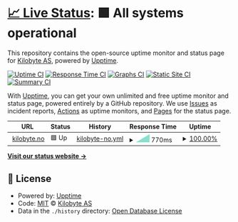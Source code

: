 # [📈 Live Status](https://kilobyteno.github.io/status.kilobyte.no): <!--live status--> **🟩 All systems operational**

This repository contains the open-source uptime monitor and status page for [Kilobyte AS](https://kilobyte.no), powered by [Upptime](https://github.com/upptime/upptime).

[![Uptime CI](https://github.com/kilobyteno/status.kilobyte.no/workflows/Uptime%20CI/badge.svg)](https://github.com/kilobyteno/status.kilobyte.no/actions?query=workflow%3A%22Uptime+CI%22)
[![Response Time CI](https://github.com/kilobyteno/status.kilobyte.no/workflows/Response%20Time%20CI/badge.svg)](https://github.com/kilobyteno/status.kilobyte.no/actions?query=workflow%3A%22Response+Time+CI%22)
[![Graphs CI](https://github.com/kilobyteno/status.kilobyte.no/workflows/Graphs%20CI/badge.svg)](https://github.com/kilobyteno/status.kilobyte.no/actions?query=workflow%3A%22Graphs+CI%22)
[![Static Site CI](https://github.com/kilobyteno/status.kilobyte.no/workflows/Static%20Site%20CI/badge.svg)](https://github.com/kilobyteno/status.kilobyte.no/actions?query=workflow%3A%22Static+Site+CI%22)
[![Summary CI](https://github.com/kilobyteno/status.kilobyte.no/workflows/Summary%20CI/badge.svg)](https://github.com/kilobyteno/status.kilobyte.no/actions?query=workflow%3A%22Summary+CI%22)

With [Upptime](https://upptime.js.org), you can get your own unlimited and free uptime monitor and status page, powered entirely by a GitHub repository. We use [Issues](https://github.com/kilobyteno/status.kilobyte.no/issues) as incident reports, [Actions](https://github.com/kilobyteno/status.kilobyte.no/actions) as uptime monitors, and [Pages](https://kilobyteno.github.io/status.kilobyte.no) for the status page.

<!--start: status pages-->
<!-- This summary is generated by Upptime (https://github.com/upptime/upptime) -->
<!-- Do not edit this manually, your changes will be overwritten -->
<!-- prettier-ignore -->
| URL | Status | History | Response Time | Uptime |
| --- | ------ | ------- | ------------- | ------ |
| <img alt="" src="https://favicons.githubusercontent.com/kilobyte.no" height="13"> [kilobyte.no](https://kilobyte.no) | 🟩 Up | [kilobyte-no.yml](https://github.com/kilobyteno/status.kilobyte.no/commits/HEAD/history/kilobyte-no.yml) | <details><summary><img alt="Response time graph" src="./graphs/kilobyte-no/response-time-week.png" height="20"> 770ms</summary><br><a href="https://kilobyteno.github.io/status.kilobyte.no/history/kilobyte-no"><img alt="Response time 770" src="https://img.shields.io/endpoint?url=https%3A%2F%2Fraw.githubusercontent.com%2Fkilobyteno%2Fstatus.kilobyte.no%2FHEAD%2Fapi%2Fkilobyte-no%2Fresponse-time.json"></a><br><a href="https://kilobyteno.github.io/status.kilobyte.no/history/kilobyte-no"><img alt="24-hour response time 770" src="https://img.shields.io/endpoint?url=https%3A%2F%2Fraw.githubusercontent.com%2Fkilobyteno%2Fstatus.kilobyte.no%2FHEAD%2Fapi%2Fkilobyte-no%2Fresponse-time-day.json"></a><br><a href="https://kilobyteno.github.io/status.kilobyte.no/history/kilobyte-no"><img alt="7-day response time 770" src="https://img.shields.io/endpoint?url=https%3A%2F%2Fraw.githubusercontent.com%2Fkilobyteno%2Fstatus.kilobyte.no%2FHEAD%2Fapi%2Fkilobyte-no%2Fresponse-time-week.json"></a><br><a href="https://kilobyteno.github.io/status.kilobyte.no/history/kilobyte-no"><img alt="30-day response time 770" src="https://img.shields.io/endpoint?url=https%3A%2F%2Fraw.githubusercontent.com%2Fkilobyteno%2Fstatus.kilobyte.no%2FHEAD%2Fapi%2Fkilobyte-no%2Fresponse-time-month.json"></a><br><a href="https://kilobyteno.github.io/status.kilobyte.no/history/kilobyte-no"><img alt="1-year response time 770" src="https://img.shields.io/endpoint?url=https%3A%2F%2Fraw.githubusercontent.com%2Fkilobyteno%2Fstatus.kilobyte.no%2FHEAD%2Fapi%2Fkilobyte-no%2Fresponse-time-year.json"></a></details> | <details><summary><a href="https://kilobyteno.github.io/status.kilobyte.no/history/kilobyte-no">100.00%</a></summary><a href="https://kilobyteno.github.io/status.kilobyte.no/history/kilobyte-no"><img alt="All-time uptime 100.00%" src="https://img.shields.io/endpoint?url=https%3A%2F%2Fraw.githubusercontent.com%2Fkilobyteno%2Fstatus.kilobyte.no%2FHEAD%2Fapi%2Fkilobyte-no%2Fuptime.json"></a><br><a href="https://kilobyteno.github.io/status.kilobyte.no/history/kilobyte-no"><img alt="24-hour uptime 100.00%" src="https://img.shields.io/endpoint?url=https%3A%2F%2Fraw.githubusercontent.com%2Fkilobyteno%2Fstatus.kilobyte.no%2FHEAD%2Fapi%2Fkilobyte-no%2Fuptime-day.json"></a><br><a href="https://kilobyteno.github.io/status.kilobyte.no/history/kilobyte-no"><img alt="7-day uptime 100.00%" src="https://img.shields.io/endpoint?url=https%3A%2F%2Fraw.githubusercontent.com%2Fkilobyteno%2Fstatus.kilobyte.no%2FHEAD%2Fapi%2Fkilobyte-no%2Fuptime-week.json"></a><br><a href="https://kilobyteno.github.io/status.kilobyte.no/history/kilobyte-no"><img alt="30-day uptime 100.00%" src="https://img.shields.io/endpoint?url=https%3A%2F%2Fraw.githubusercontent.com%2Fkilobyteno%2Fstatus.kilobyte.no%2FHEAD%2Fapi%2Fkilobyte-no%2Fuptime-month.json"></a><br><a href="https://kilobyteno.github.io/status.kilobyte.no/history/kilobyte-no"><img alt="1-year uptime 100.00%" src="https://img.shields.io/endpoint?url=https%3A%2F%2Fraw.githubusercontent.com%2Fkilobyteno%2Fstatus.kilobyte.no%2FHEAD%2Fapi%2Fkilobyte-no%2Fuptime-year.json"></a></details>

<!--end: status pages-->

[**Visit our status website →**](https://kilobyteno.github.io/status.kilobyte.no)

## 📄 License

- Powered by: [Upptime](https://github.com/upptime/upptime)
- Code: [MIT](./LICENSE) © [Kilobyte AS](https://kilobyte.no)
- Data in the `./history` directory: [Open Database License](https://opendatacommons.org/licenses/odbl/1-0/)
